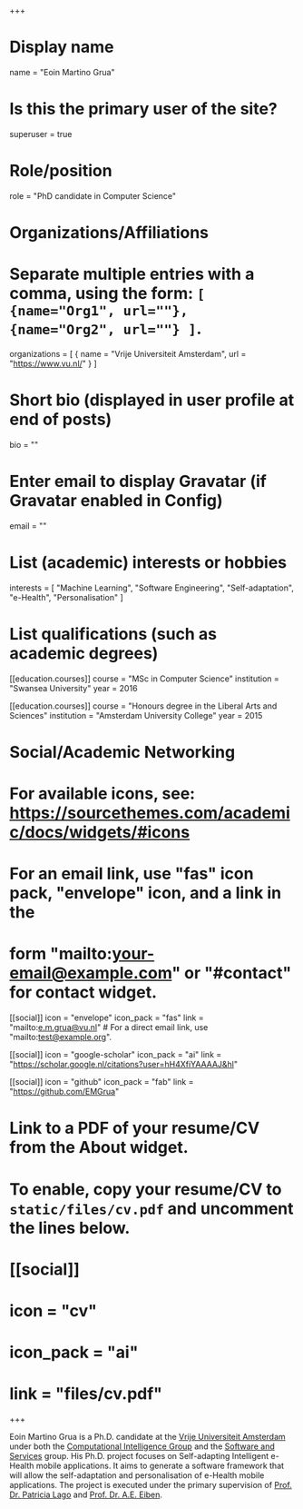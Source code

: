 +++
# Display name
name = "Eoin Martino Grua"

# Is this the primary user of the site?
superuser = true

# Role/position
role = "PhD candidate in Computer Science"

# Organizations/Affiliations
#   Separate multiple entries with a comma, using the form: `[ {name="Org1", url=""}, {name="Org2", url=""} ]`.
organizations = [ { name = "Vrije Universiteit Amsterdam", url = "https://www.vu.nl/" } ]

# Short bio (displayed in user profile at end of posts)
bio = ""

# Enter email to display Gravatar (if Gravatar enabled in Config)
email = ""

# List (academic) interests or hobbies
interests = [
  "Machine Learning",
  "Software Engineering",
  "Self-adaptation",
  "e-Health",
  "Personalisation"
]

# List qualifications (such as academic degrees)

[[education.courses]]
  course = "MSc in Computer Science"
  institution = "Swansea University"
  year = 2016

[[education.courses]]
  course = "Honours degree in the Liberal Arts and Sciences"
  institution = "Amsterdam University College"
  year = 2015

# Social/Academic Networking
# For available icons, see: https://sourcethemes.com/academic/docs/widgets/#icons
#   For an email link, use "fas" icon pack, "envelope" icon, and a link in the
#   form "mailto:your-email@example.com" or "#contact" for contact widget.

[[social]]
  icon = "envelope"
  icon_pack = "fas"
  link = "mailto:e.m.grua@vu.nl"  # For a direct email link, use "mailto:test@example.org".

[[social]]
  icon = "google-scholar"
  icon_pack = "ai"
  link = "https://scholar.google.nl/citations?user=hH4XfiYAAAAJ&hl"

[[social]]
  icon = "github"
  icon_pack = "fab"
  link = "https://github.com/EMGrua"

# Link to a PDF of your resume/CV from the About widget.
# To enable, copy your resume/CV to `static/files/cv.pdf` and uncomment the lines below.
# [[social]]
#   icon = "cv"
#   icon_pack = "ai"
#   link = "files/cv.pdf"

+++

Eoin Martino Grua is a Ph.D. candidate at the <a href='https://www.vu.nl'>Vrije Universiteit Amsterdam</a> under both the <a href='https://www.cs.vu.nl/ci/'>Computational Intelligence Group</a> and the
<a href='http://s2group.cs.vu.nl/'>Software and Services</a> group. His Ph.D. project focuses on Self-adapting Intelligent e-Health mobile applications. It aims to generate a software framework that
will allow the self-adaptation and personalisation of e-Health mobile applications. The project is executed under the primary supervision of <a href='https://www.cs.vu.nl/~patricia/Patricia_Lago/Home.html'>Prof. Dr. Patricia Lago</a> and <a href='https://www.cs.vu.nl/~gusz/'>Prof. Dr. A.E. Eiben</a>.